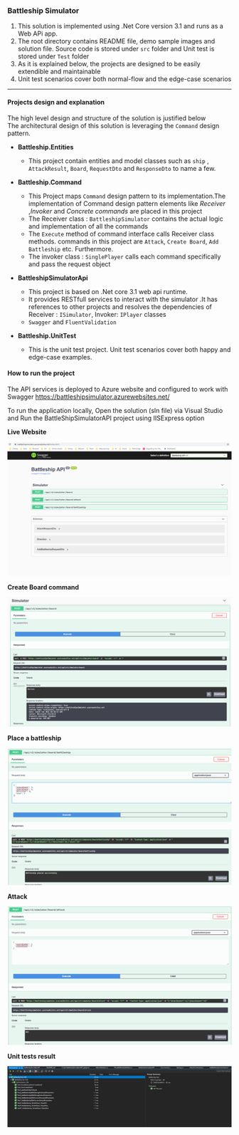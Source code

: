 ### Battleship Simulator
1. This solution is implemented using .Net Core version 3.1 and runs as a Web APi app.
2.  The root directory contains README file, demo sample images and solution file. Source code is stored under `src` folder and Unit test is stored under `Test` folder
3. As it is explained below, the projects are designed to be easily extendible and maintainable
4. Unit test scenarios cover both normal-flow and the edge-case scenarios
--- 
#### Projects design and explanation 

The high level design and structure of the solution is justified below<br>
The architectural design of this solution is leveraging the `Command` design pattern.



- <b>Battleship.Entities </b>
	- This project contain entities and model classes such as  `ship` , `AttackResult`, `Board`, `RequestDto` and `ResponseDto` to name a few.
- <b>Battleship.Command</b>
  -  This Project maps `Command` design pattern to  its implementation.The implementation of Command design pattern elements like <i>Receiver </i> ,<i>Invoker </i> and <i>Concrete commands </i>  are placed in this project
  -  The Receiver class : `BattleshipSimulator` contains the actual logic and implementation of all the commands
  -  The `Execute` method of command interface calls Receiver class methods. commands in this project are `Attack`, `Create Board`, `Add Battleship` etc. Furthermore.
  -   The invoker class : `SinglePlayer` calls each command specifically and pass the request object

- <b>BattleshipSimulatorApi</b>
  - This project is based on .Net core 3.1 web api runtime.
  - It provides RESTfull services to interact with the simulator .It has references to other projects and resolves the dependencies of Receiver :  `ISimulator`, Invoker: `IPlayer` classes
  - `Swagger` and `FluentValidation`
- <b>Battleship.UnitTest </b>
  - This is the unit test project. Unit test scenarios cover both happy and edge-case examples.

#### How to run the project 

The API services is deployed to Azure website and configured to work with Swagger 
https://battleshipsimulator.azurewebsites.net/

To run the application locally, Open the solution (sln file) via Visual Studio and Run the BattleShipSimulatorAPI  project using IISExpress option

<b>Live Website</b>

![File](./Images/livewebsite.png)

<b> Create Board command </b>

![File2](./Images/createboard.png)

<b> Place a battleship  </b>

![File3](./Images/placebattleship.png)

<b> Attack </b>

![File4](./Images/attack.png)

<b> Unit tests result </b>

![File5](./Images/file5.png)
